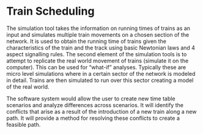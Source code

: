 # Train Scheduling

The simulation tool takes the information on running times of trains as an input and simulates multiple train movements on a chosen section of the network. It is used to obtain the running time of trains given the characteristics of the train and the track using basic Newtonian laws and 4 aspect signalling rules. The second element of the simulation tools is to attempt to replicate the real world movement of trains (simulate it on the computer). This can be used for “what-if” analyses. Typically these are micro level simulations where in a certain sector of the network is modeled in detail. Trains are then simulated to run over this sector creating a model of the real world.

The software system would allow the user to create new time table scenarios and analyze differences across scenarios. It will identify the conflicts that arise as a result of the introduction of a new train along a new path. It will provide a method for resolving these conflicts to create a feasible path.
